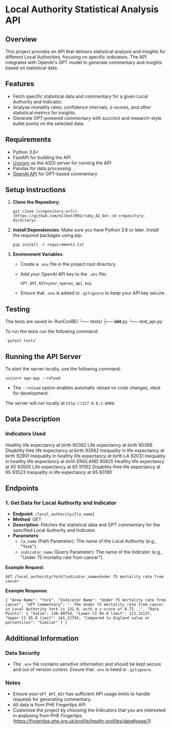 # Local Authority Statistical Analysis API

Overview
--------

This project provides an API that delivers statistical analysis and insights for different Local Authorities, focusing on specific indicators. The API integrates with OpenAI's GPT model to generate commentary and insights based on statistical data.

Features
--------

-   Fetch specific statistical data and commentary for a given Local Authority and Indicator.
-   Analyse mortality rates, confidence intervals, z-scores, and other statistical metrics for insights.
-   Generate GPT-powered commentary with succinct and research-style bullet points on the selected data.

Requirements
------------

-   Python 3.8+
-   FastAPI for building the API
-   [Uvicorn](https://www.uvicorn.org/) as the ASGI server for running the API
-   Pandas for data processing
-   [OpenAI API](https://platform.openai.com/) for GPT-based commentary

Setup Instructions
------------------

1.  **Clone the Repository**:

    `git clone [<repository-url>](https://github.com/milbot1992/ruby_AI_be)
    cd <repository-directory>`

2.  **Install Dependencies**: Make sure you have Python 3.8 or later. Install the required packages using pip:


    `pip install -r requirements.txt`

3.  **Environment Variables**:

    -   Create a `.env` file in the project root directory.
    -   Add your OpenAI API key to the `.env` file:

        `GPT_API_KEY=your_openai_api_key`

    -   Ensure that `.env` is added to `.gitignore` to keep your API key secure.

Testing
----------------------
The tests are saved in:
RunConBE/
└── tests/
    ├── __init__.py 
    └── test_api.py

To run the tests run the following command:

    `pytest tests`

Running the API Server
----------------------

To start the server locally, use the following command:

`uvicorn app:app --reload`

-   The `--reload` option enables automatic reload on code changes, ideal for development.

The server will run locally at `http://127.0.0.1:8000`.

Data Description
---------
### Indicators Used
Healthy life expectancy at birth	90362
Life expectancy at birth	90366
Disability free life expectancy at birth	93562
Inequality in life expectancy at birth	92901
Inequality in healthy life expectancy at birth LA	92031
Inequality in healthy life expectancy at birth ENGLAND	90825
Healthy life expectancy at 65	93505
Life expectancy at 65	91102
Disability-free life expectancy at 65	93523
Inequality in life expectancy at 65	93190

Endpoints
---------

### 1\. Get Data for Local Authority and Indicator

-   **Endpoint**: `/local_authority/{la_name}`
-   **Method**: GET
-   **Description**: Fetches the statistical data and GPT commentary for the specified Local Authority and Indicator.
-   **Parameters**:
    -   `la_name` (Path Parameter): The name of the Local Authority (e.g., "York").
    -   `indicator_name` (Query Parameter): The name of the Indicator (e.g., "Under 75 mortality rate from cancer").

**Example Request**:

`GET /local_authority/York?indicator_name=Under 75 mortality rate from cancer`

**Example Response**:

`{
    "Area Name": "York",
    "Indicator Name": "Under 75 mortality rate from cancer",
    "GPT Commentary": "- The Under 75 mortality rate from cancer in Local Authority York is 131.0, with a z-score of 0.72...",
    "Data Points": {
        "Value": 130.99759,
        "Lower CI 95.0 limit": 121.33137,
        "Upper CI 95.0 limit": 141.22793,
        "Compared to England value or percentiles": "Similar"
    }
}`

Additional Information
----------------------

### Data Security

-   The `.env` file contains sensitive information and should be kept secure and out of version control. Ensure that `.env` is listed in `.gitignore`.

### Notes

-   Ensure your `GPT_API_KEY` has sufficient API usage limits to handle requests for generating commentary.
-   All data is from PHE Fingertips API
-   Customise the project by choosing the Indicators that you are interested in analysing from PHE Fingertips (https://fingertips.phe.org.uk/profile/health-profiles/data#page/1)
